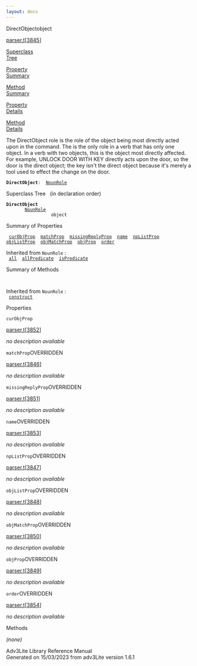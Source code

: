 ```yaml
---
layout: docs
---
```

<span class="title">DirectObject</span><span class="type">object</span>

[parser.t](../file/parser.t.html)\[[3845](../source/parser.t.html#3845)\]

[Superclass  
Tree](#_SuperClassTree_)

[Property  
Summary](#_PropSummary_)

[Method  
Summary](#_MethodSummary_)

[Property  
Details](#_Properties_)

[Method  
Details](#_Methods_)

<div class="fdesc">

The DirectObject role is the role of the object being most directly
acted upon in the command. The is the only role in a verb that has only
one object. In a verb with two objects, this is the object most directly
affected. For example, UNLOCK DOOR WITH KEY directly acts upon the door,
so the door is the direct object; the key isn't the direct object
because it's merely a tool used to effect the change on the door.

**`DirectObject`**` :   `[`NounRole`](../object/NounRole.html)

</div>

<span id="_SuperClassTree_"></span>

<div class="mjhd">

<span class="hdln">Superclass Tree</span>   (in declaration order)

</div>

**`DirectObject`**  
`         `[`NounRole`](../object/NounRole.html)  
`                 object`  
<span id="_PropSummary_"></span>

<div class="mjhd">

<span class="hdln">Summary of Properties</span>  

</div>

` `[`curObjProp`](#curObjProp)`  `[`matchProp`](#matchProp)`  `[`missingReplyProp`](#missingReplyProp)`  `[`name`](#name)`  `[`npListProp`](#npListProp)`  `[`objListProp`](#objListProp)`  `[`objMatchProp`](#objMatchProp)`  `[`objProp`](#objProp)`  `[`order`](#order)`  `

Inherited from `NounRole` :  
` `[`all`](../object/NounRole.html#all)`  `[`allPredicate`](../object/NounRole.html#allPredicate)`  `[`isPredicate`](../object/NounRole.html#isPredicate)`  `

<span id="_MethodSummary_"></span>

<div class="mjhd">

<span class="hdln">Summary of Methods</span>  

</div>

` `

Inherited from `NounRole` :  
` `[`construct`](../object/NounRole.html#construct)`  `

<span id="_Properties_"></span>

<div class="mjhd">

<span class="hdln">Properties</span>  

</div>

<span id="curObjProp"></span>

`curObjProp`

[parser.t](../file/parser.t.html)\[[3852](../source/parser.t.html#3852)\]

<div class="desc">

*no description available*

</div>

<span id="matchProp"></span>

`matchProp`<span class="rem">OVERRIDDEN</span>

[parser.t](../file/parser.t.html)\[[3846](../source/parser.t.html#3846)\]

<div class="desc">

*no description available*

</div>

<span id="missingReplyProp"></span>

`missingReplyProp`<span class="rem">OVERRIDDEN</span>

[parser.t](../file/parser.t.html)\[[3851](../source/parser.t.html#3851)\]

<div class="desc">

*no description available*

</div>

<span id="name"></span>

`name`<span class="rem">OVERRIDDEN</span>

[parser.t](../file/parser.t.html)\[[3853](../source/parser.t.html#3853)\]

<div class="desc">

*no description available*

</div>

<span id="npListProp"></span>

`npListProp`<span class="rem">OVERRIDDEN</span>

[parser.t](../file/parser.t.html)\[[3847](../source/parser.t.html#3847)\]

<div class="desc">

*no description available*

</div>

<span id="objListProp"></span>

`objListProp`<span class="rem">OVERRIDDEN</span>

[parser.t](../file/parser.t.html)\[[3848](../source/parser.t.html#3848)\]

<div class="desc">

*no description available*

</div>

<span id="objMatchProp"></span>

`objMatchProp`<span class="rem">OVERRIDDEN</span>

[parser.t](../file/parser.t.html)\[[3850](../source/parser.t.html#3850)\]

<div class="desc">

*no description available*

</div>

<span id="objProp"></span>

`objProp`<span class="rem">OVERRIDDEN</span>

[parser.t](../file/parser.t.html)\[[3849](../source/parser.t.html#3849)\]

<div class="desc">

*no description available*

</div>

<span id="order"></span>

`order`<span class="rem">OVERRIDDEN</span>

[parser.t](../file/parser.t.html)\[[3854](../source/parser.t.html#3854)\]

<div class="desc">

*no description available*

</div>

<span id="_Methods_"></span>

<div class="mjhd">

<span class="hdln">Methods</span>  

</div>

*(none)*

<div class="ftr">

Adv3Lite Library Reference Manual  
Generated on 15/03/2023 from adv3Lite version 1.6.1

</div>
